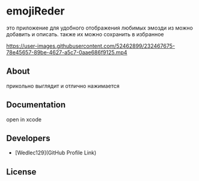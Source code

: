 # emojiReder


это приложение для удобного отображения любимых эмозди из можно добавить и описать. также их можно сохранить в избранное

<p align="center">
     

<https://user-images.githubusercontent.com/52462899/232467675-78e45657-89be-4627-a5c7-0aae686f9125.mp4>


</p>













## About

прикольно выглядит и отлично нажимается

## Documentation

open in xcode 

## Developers

- [Wedlec129](GitHub Profile Link)

## License

